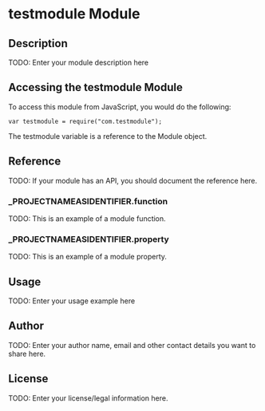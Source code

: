 # testmodule Module

## Description

TODO: Enter your module description here

## Accessing the testmodule Module

To access this module from JavaScript, you would do the following:

	var testmodule = require("com.testmodule");

The testmodule variable is a reference to the Module object.	

## Reference

TODO: If your module has an API, you should document
the reference here.

### ___PROJECTNAMEASIDENTIFIER__.function

TODO: This is an example of a module function.

### ___PROJECTNAMEASIDENTIFIER__.property

TODO: This is an example of a module property.

## Usage

TODO: Enter your usage example here

## Author

TODO: Enter your author name, email and other contact
details you want to share here. 

## License

TODO: Enter your license/legal information here.
